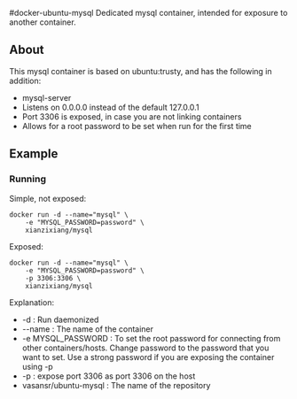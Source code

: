 #docker-ubuntu-mysql
Dedicated mysql container, intended for exposure to another container.
 
## About

This mysql container is based on ubuntu:trusty, and has the following in addition:

* mysql-server
* Listens on 0.0.0.0 instead of the default 127.0.0.1
* Port 3306 is exposed, in case you are not linking containers
* Allows for a root password to be set when run for the first time

## Example

### Running

Simple, not exposed:

```shell
docker run -d --name="mysql" \
    -e "MYSQL_PASSWORD=password" \
    xianzixiang/mysql
```

Exposed: 

```shell
docker run -d --name="mysql" \
    -e "MYSQL_PASSWORD=password" \
    -p 3306:3306 \
    xianzixiang/mysql
```

Explanation:

* -d : Run daemonized
* --name : The name of the container
* -e MYSQL_PASSWORD : To set the root password for connecting from other containers/hosts. Change password to the password that you want to set. Use a strong password if you are exposing the container using -p
* -p : expose port 3306 as port 3306 on the host
* vasansr/ubuntu-mysql : The name of the repository	

